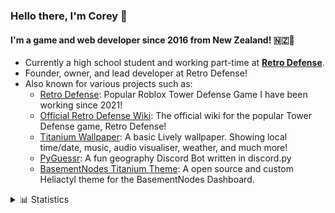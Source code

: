 ### Hello there, I'm Corey 👋
#### I'm a game and web developer since 2016 from New Zealand! 🇳🇿🥝
- Currently a high school student and working part-time at **[Retro Defense](https://github.com/RetroDefense)**.
- Founder, owner, and lead developer at Retro Defense!
- Also known for various projects such as:
  - [Retro Defense](https://www.roblox.com/games/6947076261/Retro-Defense): Popular Roblox Tower Defense Game I have been working since 2021! 
  - [Official Retro Defense Wiki](https://github.com/RetroDefense/wiki): The official wiki for the popular Tower Defense game, Retro Defense!
  - [Titanium Wallpaper](https://github.com/coreyhsGames/TitaniumWallpaper): A basic Lively wallpaper. Showing local time/date, music, audio visualiser, weather, and much more!
  - [PyGuessr](https://github.com/coreyhsGames/PyGuessr): A fun geography Discord Bot written in discord.py
  - [BasementNodes Titanium Theme](https://github.com/coreyhsGames/BN-Titanium-Theme): A open source and custom Heliactyl theme for the BasementNodes Dashboard.

<details>
  <summary>📊 Statistics</summary>
  <img src=https://github-readme-stats.vercel.app/api?username=coreyhsgames&theme=vue-dark&show_icons=true&hide_border=false&count_private=true>
  <img src=https://github-readme-streak-stats.herokuapp.com/?user=coreyhsgames&theme=vue-dark&hide_border=false>
  <img src=https://github-readme-stats.vercel.app/api/top-langs/?username=coreyhsgames&theme=vue-dark&show_icons=true&hide_border=false&layout=compact>
</details>

